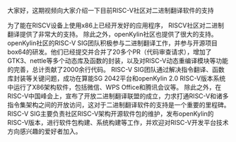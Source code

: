 大家好，这期视频向大家介绍一下目前RISC-V社区对二进制翻译软件的支持

为了能在RISCV设备上使用x86上已经开发好的应用程序，
RISCV社区对二进制翻译提供了非常大的支持。
除此之外，openKylin社区也提供了很大的支持。
openKylin社区的RISC-V SIG团队积极参与二进制翻译工作，并参与开源项目box64的研发。他们已经提交并合并了20多个PR（代码审查请求），增加了GTK3、nettle等多个动态库及函数的封装，以及对RISC-V动态重编译模块等功能的完善，总计贡献了2000余行代码。
RISC-V SIG团队通过解决指令翻译、函数库封装等关键问题，成功在算能SG 2042平台和openKylin 2.0 RISC-V版本系统中运行了X86架构软件，包括微信、WPS Office和腾讯会议等。
除此之外，在RISC-V中国峰会上，宣布了开放二进制翻译联盟的成立，力求打通RISC-V和诸多指令集架构之间的开放访问，这对于二进制翻译软件的支持是一个重要的里程碑。
RISC-V SIG主要负责社区RISC-V架构开源软件包的维护，发布openKylin的RISC-V版本，进行软件包构建、系统构建等工作，并欢迎对RISC-V开发平台技术方向感兴趣的爱好者加入。